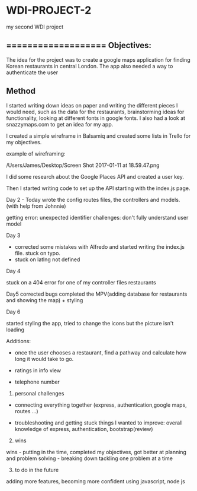 # WDI-PROJECT-2
my second WDI project

===================
Objectives: 
-----
The idea for the project was to create a google maps application for finding Korean restaurants in central London. The app also needed a way to authenticate the user

 
 
Method 
------

I started writing down ideas on paper and writing the different pieces I would need, such as the data for the restaurants, brainstorming ideas for functionality, looking at different fonts in google fonts. I also had a look at snazzymaps.com to get an idea for my app.

I created a simple wireframe in Balsamiq and created some lists in Trello for my objectives.

example of wireframing:

/Users/James/Desktop/Screen Shot 2017-01-11 at
18.59.47.png

I did some research about the Google Places API and created a user key.

Then I started writing code to set up the API starting with the index.js page.

Day 2 - Today wrote the config routes files, the controllers and models. (with help from Johnnie)

getting error: unexpected identifier
challenges: don't fully understand user model

Day 3

- corrected some mistakes with Alfredo and started writing the index.js file. stuck on typo.
- stuck on latlng not defined

Day 4

stuck on a 404 error for one of my controller files restaurants

Day5
corrected bugs
completed the MPV(adding database for restaurants and showing the map) + styling

Day 6

started styling the app, tried to change the icons but the picture isn't loading


Additions:

- once the user chooses a restaurant, find a pathway and calculate how long it would take to go.

- ratings in info view
- telephone number

1) personal challenges 
  - connecting everything together (express, authentication,google maps, routes ...) 
 
 - troubleshooting and getting stuck 
 things I wanted to improve: overall knowledge of express, authentication, bootstrap(review) 
 
 2) wins 

 wins - putting in the time, completed my objectives, got better at planning and problem solving - breaking down tackling one problem at a time

3) to do in the future 

 adding more features, becoming more confident using javascript, node js 